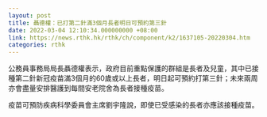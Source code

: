 ```yaml
---
layout: post
title: 聶德權：已打第二針滿3個月長者明日可預約第三針
date: 2022-03-04 12:10:34.000000000 +08:00
link: https://news.rthk.hk/rthk/ch/component/k2/1637105-20220304.htm
categories: rthk
---
```


公務員事務局局長聶德權表示，政府目前重點保護的群組是長者及兒童，其中已接種第二針新冠疫苗滿3個月的60歲或以上長者，明日起可預約打第三針；未來兩周亦會盡量安排醫護到每間安老院舍為長者接種疫苗。

疫苗可預防疾病科學委員會主席劉宇隆說，即使已受感染的長者亦應該接種疫苗。
